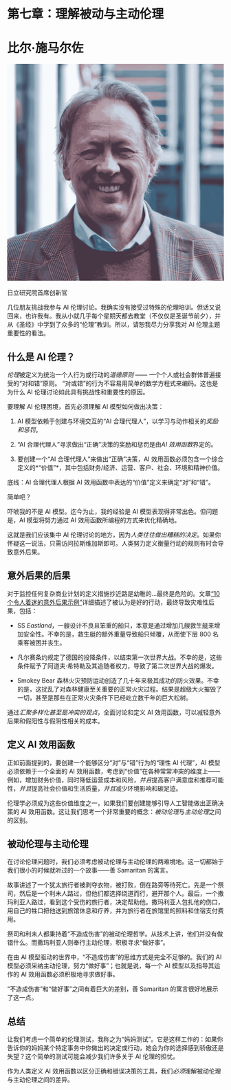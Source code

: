 # 第七章：理解被动与主动伦理

# 比尔·施马尔佐

![](img/Bill_Schmarzo.png)

日立研究院首席创新官

几位朋友挑战我参与 AI 伦理讨论。我确实没有接受过特殊的伦理培训。但话又说回来，也许我有。我从小就几乎每个星期天都去教堂（不仅仅是圣诞节前夕），并从《圣经》中学到了众多的“伦理”教训。所以，请恕我尽力分享我对 AI 伦理主题重要性的看法。

## 什么是 AI 伦理？

*伦理*被定义为统治一个人行为或行动的*道德原则* —— 一个个人或社会群体普遍接受的“对和错”原则。 “对或错”的行为不容易用简单的数学方程式来编码。这也是为什么 AI 伦理讨论如此具有挑战性和重要性的原因。

要理解 AI 伦理困境，首先必须理解 AI 模型如何做出决策：

1.  AI 模型依赖于创建与环境交互的“AI 合理代理人”，以学习与动作相关的*奖励和惩罚*。

1.  “AI 合理代理人”寻求做出“正确”决策的奖励和惩罚是由*AI 效用函数*界定的。

1.  要创建一个“AI 合理代理人”来做出“正确”决策，AI 效用函数必须包含一个综合定义的*“价值”*，其中包括财务/经济、运营、客户、社会、环境和精神价值。

底线：AI 合理代理人根据 AI 效用函数中表达的“价值”定义来确定“对”和“错”。

简单吧？

吓唬我的不是 AI 模型。迄今为止，我的经验是 AI 模型表现得非常出色。但问题是，AI 模型将努力通过 AI 效用函数所编程的方式来优化精确地。

这就是我们应该集中 AI 伦理讨论的地方，因为*人类往往做出糟糕的决定*。如果你怀疑这一说法，只需访问拉斯维加斯即可。人类努力定义衡量行动的规则有时会导致意外后果。

## 意外后果的后果

对于监控任何复杂商业计划的定义措施抄近路是幼稚的…最终是危险的。文章[“10 个令人着迷的意外后果示例”](https://oreil.ly/sExdR)详细描述了被认为是好的行动，最终导致灾难性后果，包括：

+   SS *Eastland*，一艘设计不良且笨重的船只，本意是通过增加几艘救生艇来增加安全性。不幸的是，救生艇的额外重量导致船只倾覆，从而使下层 800 名乘客被困并丧生。

+   凡尔赛条约规定了德国的投降条件，以结束第一次世界大战。不幸的是，这些条件赋予了阿道夫·希特勒及其追随者权力，导致了第二次世界大战的爆发。

+   Smokey Bear 森林火灾预防运动创造了几十年来极其成功的防火效果。不幸的是，这扰乱了对森林健康至关重要的正常火灾过程。结果是超级大火摧毁了一切，甚至是那些在正常火灾条件下已经屹立数千年的巨大松树。

通过*汇聚多样化甚至是冲突的观点*，全面讨论和定义 AI 效用函数，可以减轻意外后果和假阳性与假阴性相关的成本。

## 定义 AI 效用函数

正如前面提到的，要创建一个能够区分“对”与“错”行为的“理性 AI 代理”，AI 模型必须依赖于一个全面的 AI 效用函数，考虑到“价值”在各种常常冲突的维度上——例如，增加财务价值，同时降低运营成本和风险，*并且*提高客户满意度和推荐可能性，*并且*提高社会价值和生活质量，*并且*减少环境影响和碳足迹。

伦理学必须成为这些价值维度之一，如果我们要创建能够引导人工智能做出正确决策的 AI 效用函数。这让我们思考一个非常重要的概念：*被动伦理*与*主动伦理*之间的区别。

## 被动伦理与主动伦理

在讨论伦理问题时，我们必须考虑被动伦理与主动伦理的两难境地。这一切都始于我们很小的时候就听过的一个故事——善 Samaritan 的寓言。

故事讲述了一个犹太旅行者被剥夺衣物，被打败，倒在路旁等待死亡。先是一个祭司，然后是一个利未人路过，但他们都选择绕道而行，避开那个人。最后，一个撒玛利亚人路过，看到这个受伤的旅行者，决定帮助他。撒玛利亚人包扎他的伤口，用自己的牲口把他送到旅馆休息和疗养，并为旅行者在旅馆里的照料和住宿支付费用。

祭司和利未人都秉持着“不造成伤害”的被动伦理哲学。从技术上讲，他们并没有做错什么。而撒玛利亚人则奉行主动伦理，积极寻求“做好事”。

在由 AI 模型驱动的世界中，“不造成伤害”的思维方式是完全不足够的。我们的 AI 模型必须采纳主动伦理，努力“做好事”；也就是说，每一个 AI 模型以及指导其运作的 AI 效用函数必须积极地寻求做好事。

“不造成伤害”和“做好事”之间有着巨大的差别，善 Samaritan 的寓言很好地展示了这一点。

## 总结

让我们考虑一个简单的伦理测试，我称之为“妈妈测试”。它是这样工作的：如果你告诉你的妈妈某个特定事务中你做出的决定或行动，她会为你的选择感到骄傲还是失望？这个简单的测试可能会减少我们许多关于 AI 伦理的担忧。

作为人类定义 AI 效用函数以区分正确和错误决策的工具，我们*必须*理解被动伦理与主动伦理之间的差异。
